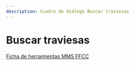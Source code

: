 ```yaml
---
description: Cuadro de diálogo Buscar traviesas
---
```


# Buscar traviesas

[Ficha de herramientas MMS FFCC](./)

